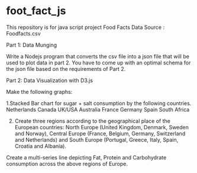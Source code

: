 # foot_fact_js
This repository is for java script project
Food Facts
Data Source : Foodfacts.csv

Part 1: Data Munging

Write a Nodejs program that converts the csv file into a json file that will be used to plot data in part 2. You have to come up with an optimal schema for the json file based on the requirements of Part 2.

Part 2: Data Visualization with D3.js

Make the following graphs:

1.Stacked Bar chart for sugar + salt consumption by the following countries.
Netherlands
Canada
UK/USA
Australia
France
Germany
Spain
South Africa

 2.   Create three regions according to the geographical place of the European countries: North Europe (United Kingdom, Denmark, Sweden and Norway), Central Europe (France, Belgium, Germany, Switzerland and Netherlands) and South Europe (Portugal, Greece, Italy, Spain, Croatia and Albania).

Create a multi-series line depicting Fat, Protein and Carbohydrate consumption across the above regions of Europe. 

